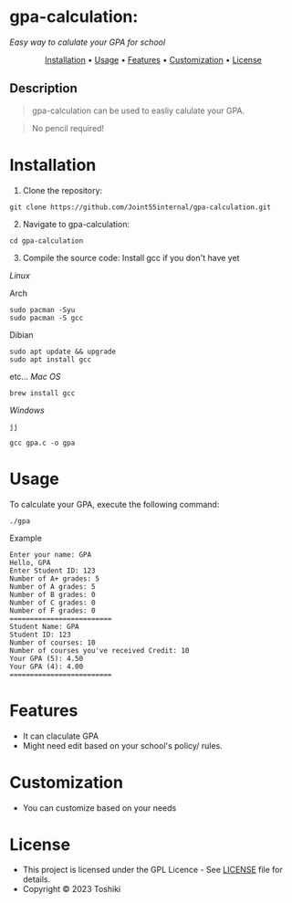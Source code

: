 # gpa-calculation: 
_Easy way to calulate your GPA for school_

<p align="center">
  <a href="#installation">Installation</a> •
  <a href="#usage">Usage</a> •
  <a href="#features">Features</a> •
  <a href="#customization">Customization</a> •
  <a href="#license">License</a>
</p> 

## Description
> gpa-calculation can be used to easliy calulate your GPA.

> No pencil required!

# Installation

1. Clone the repository:
```console
git clone https://github.com/Joint55internal/gpa-calculation.git
```
2. Navigate to gpa-calculation:
```console
cd gpa-calculation
```
3. Compile the source code:
Install gcc if you don't have yet

_Linux_

Arch
```
sudo pacman -Syu
sudo pacman -S gcc
```
Dibian
```
sudo apt update && upgrade
sudo apt install gcc
```
etc...
_Mac OS_
```
brew install gcc
```
_Windows_
```
jj
```
```console
gcc gpa.c -o gpa
```

# Usage
To calculate your GPA, execute the following command:
```console
./gpa
```
Example 
```
Enter your name: GPA
Hello, GPA
Enter Student ID: 123
Number of A+ grades: 5
Number of A grades: 5
Number of B grades: 0
Number of C grades: 0
Number of F grades: 0
=========================
Student Name: GPA
Student ID: 123
Number of courses: 10
Number of courses you've received Credit: 10
Your GPA (5): 4.50
Your GPA (4): 4.00
=========================
```
# Features

- It can claculate GPA
- Might need edit based on your school's policy/ rules. 

# Customization
- You can customize based on your needs

# License

- This project is licensed under the GPL Licence - See [LICENSE](/LICENSE) file for details.
- Copyright © 2023 Toshiki
